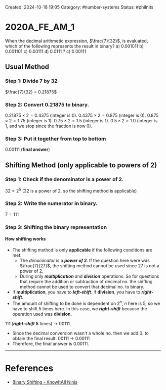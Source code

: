 Created: 2024-10-18 19:05
Category: #number-systems
Status: #philnits



# 2020A_FE_AM_1

When the decimal arithmetic expression, $\frac{7}{32}$, is evaluated, which of the following represents the result in binary?
a) 0.001011
b) 0.001101
c) 0.00111
d) 0.0111
?
c) 0.00111
## Usual Method
### Step 1: Divide 7 by 32

$\frac{7}{32} = 0.21875$

### Step 2: Convert 0.21875 to binary.

$0.21875 \times 2 = 0.4375$ (integer is 0).
$0.4375 \times 2 = 0.875$ (integer is 0).
$0.875 \times 2 = 1.75$ (integer is 1).
$0.75 \times 2 = 1.5$ (integer is 1).
$0.5 \times 2 = 1.0$ (integer is 1, and we stop since the fraction is now 0).

### Step 3: Put it together from top to bottom

$0.00111$ (**final answer**)

## Shifting Method (only applicable to powers of 2)
### Step 1: Check if the denominator is a power of 2.

$32 = 2^{5}$ (32 is a power of 2, so the shifting method is applicable)
### Step 2: Write the numerator in binary.

$7 = 111$
### Step 3: Shifting the binary representation
#### How shifting works
- The shifting method is only **applicable** if the following conditions are met:
	- The *denominator* is a ***power of 2***. If the question here were was $\frac{7}{27}$, the shifting method cannot be used since 27 is not a power of 2.
	- During only ***multiplication*** and ***division*** operations. So for questions that require the addition or subtraction of decimal no. the shifting method cannot be used to convert that decimal no. to binary.
- If **multiplication**, you have to ***left-shift***. If **division**, you have to ***right-shift***.
- The amount of shifting to be done is dependent on $2^{n}$, $n$ here is $5$, so we have to shift 5 times here. In this case, we ***right-shift*** because the operation used was **division**.

$111$ (***right-shift*** **5** times) -> $00111$
- Since the decimal conversion wasn't a whole no. then we add $0.$ to obtain the final result.
$00111$ -> $0.00111$
- Therefore, the final answer is $0.00111$.
<!--SR:!2025-03-30,17,270-->




---
# References
- [Binary Shifting - KnowItAll Ninja](https://www.knowitallninja.com/dashboard/lessons/binary-shifting/)